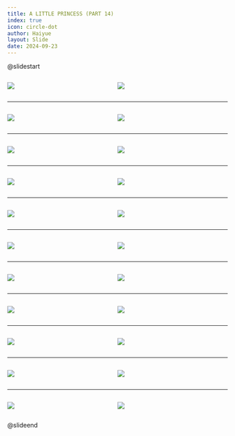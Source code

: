 ```yaml
---
title: A LITTLE PRINCESS (PART 14)
index: true
icon: circle-dot
author: Haiyue
layout: Slide
date: 2024-09-23
---
```

 
@slidestart

<div style="display:flex">
<div style="flex:1">

![](/reading/english/Level-X/A%20LITTLE%20PRINCESS%20(PART%2014)/001.webp)
</div>
<div style="flex:1">

![](/reading/english/Level-X/A%20LITTLE%20PRINCESS%20(PART%2014)/002.webp)
</div>
</div>

---

<div style="display:flex">
<div style="flex:1">

![](/reading/english/Level-X/A%20LITTLE%20PRINCESS%20(PART%2014)/003.webp)
</div>
<div style="flex:1">

![](/reading/english/Level-X/A%20LITTLE%20PRINCESS%20(PART%2014)/004.webp)
</div>
</div>

---

<div style="display:flex">
<div style="flex:1">

![](/reading/english/Level-X/A%20LITTLE%20PRINCESS%20(PART%2014)/005.webp)
</div>
<div style="flex:1">

![](/reading/english/Level-X/A%20LITTLE%20PRINCESS%20(PART%2014)/006.webp)
</div>
</div>

---

<div style="display:flex">
<div style="flex:1">

![](/reading/english/Level-X/A%20LITTLE%20PRINCESS%20(PART%2014)/007.webp)
</div>
<div style="flex:1">

![](/reading/english/Level-X/A%20LITTLE%20PRINCESS%20(PART%2014)/008.webp)
</div>
</div>

---

<div style="display:flex">
<div style="flex:1">

![](/reading/english/Level-X/A%20LITTLE%20PRINCESS%20(PART%2014)/009.webp)
</div>
<div style="flex:1">

![](/reading/english/Level-X/A%20LITTLE%20PRINCESS%20(PART%2014)/010.webp)
</div>
</div>

---

<div style="display:flex">
<div style="flex:1">

![](/reading/english/Level-X/A%20LITTLE%20PRINCESS%20(PART%2014)/011.webp)
</div>
<div style="flex:1">

![](/reading/english/Level-X/A%20LITTLE%20PRINCESS%20(PART%2014)/012.webp)
</div>
</div>

---

<div style="display:flex">
<div style="flex:1">

![](/reading/english/Level-X/A%20LITTLE%20PRINCESS%20(PART%2014)/013.webp)
</div>
<div style="flex:1">

![](/reading/english/Level-X/A%20LITTLE%20PRINCESS%20(PART%2014)/014.webp)
</div>
</div>

---

<div style="display:flex">
<div style="flex:1">

![](/reading/english/Level-X/A%20LITTLE%20PRINCESS%20(PART%2014)/015.webp)
</div>
<div style="flex:1">

![](/reading/english/Level-X/A%20LITTLE%20PRINCESS%20(PART%2014)/016.webp)
</div>
</div>

---

<div style="display:flex">
<div style="flex:1">

![](/reading/english/Level-X/A%20LITTLE%20PRINCESS%20(PART%2014)/017.webp)
</div>
<div style="flex:1">

![](/reading/english/Level-X/A%20LITTLE%20PRINCESS%20(PART%2014)/018.webp)
</div>
</div>

---

<div style="display:flex">
<div style="flex:1">

![](/reading/english/Level-X/A%20LITTLE%20PRINCESS%20(PART%2014)/019.webp)
</div>
<div style="flex:1">

![](/reading/english/Level-X/A%20LITTLE%20PRINCESS%20(PART%2014)/020.webp)
</div>
</div>

---

<div style="display:flex">
<div style="flex:1">

![](/reading/english/Level-X/A%20LITTLE%20PRINCESS%20(PART%2014)/021.webp)
</div>
<div style="flex:1">

![](/reading/english/Level-X/A%20LITTLE%20PRINCESS%20(PART%2014)/022.webp)
</div>
</div>

@slideend